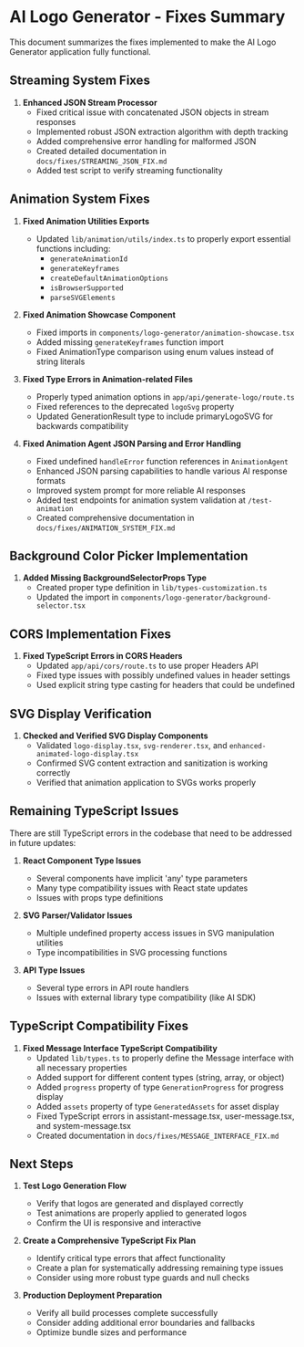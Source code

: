 # AI Logo Generator - Fixes Summary

This document summarizes the fixes implemented to make the AI Logo Generator application fully functional.

## Streaming System Fixes

1. **Enhanced JSON Stream Processor**
   - Fixed critical issue with concatenated JSON objects in stream responses
   - Implemented robust JSON extraction algorithm with depth tracking
   - Added comprehensive error handling for malformed JSON
   - Created detailed documentation in `docs/fixes/STREAMING_JSON_FIX.md`
   - Added test script to verify streaming functionality

## Animation System Fixes

1. **Fixed Animation Utilities Exports**
   - Updated `lib/animation/utils/index.ts` to properly export essential functions including:
     - `generateAnimationId`
     - `generateKeyframes`
     - `createDefaultAnimationOptions`
     - `isBrowserSupported`
     - `parseSVGElements`

2. **Fixed Animation Showcase Component**
   - Fixed imports in `components/logo-generator/animation-showcase.tsx`
   - Added missing `generateKeyframes` function import
   - Fixed AnimationType comparison using enum values instead of string literals

3. **Fixed Type Errors in Animation-related Files**
   - Properly typed animation options in `app/api/generate-logo/route.ts`
   - Fixed references to the deprecated `logoSvg` property
   - Updated GenerationResult type to include primaryLogoSVG for backwards compatibility

4. **Fixed Animation Agent JSON Parsing and Error Handling**
   - Fixed undefined `handleError` function references in `AnimationAgent`
   - Enhanced JSON parsing capabilities to handle various AI response formats
   - Improved system prompt for more reliable AI responses
   - Added test endpoints for animation system validation at `/test-animation`
   - Created comprehensive documentation in `docs/fixes/ANIMATION_SYSTEM_FIX.md`

## Background Color Picker Implementation

1. **Added Missing BackgroundSelectorProps Type**
   - Created proper type definition in `lib/types-customization.ts`
   - Updated the import in `components/logo-generator/background-selector.tsx`

## CORS Implementation Fixes

1. **Fixed TypeScript Errors in CORS Headers**
   - Updated `app/api/cors/route.ts` to use proper Headers API
   - Fixed type issues with possibly undefined values in header settings
   - Used explicit string type casting for headers that could be undefined

## SVG Display Verification

1. **Checked and Verified SVG Display Components**
   - Validated `logo-display.tsx`, `svg-renderer.tsx`, and `enhanced-animated-logo-display.tsx`
   - Confirmed SVG content extraction and sanitization is working correctly
   - Verified that animation application to SVGs works properly

## Remaining TypeScript Issues

There are still TypeScript errors in the codebase that need to be addressed in future updates:

1. **React Component Type Issues**
   - Several components have implicit 'any' type parameters
   - Many type compatibility issues with React state updates
   - Issues with props type definitions

2. **SVG Parser/Validator Issues**
   - Multiple undefined property access issues in SVG manipulation utilities
   - Type incompatibilities in SVG processing functions

3. **API Type Issues**
   - Several type errors in API route handlers
   - Issues with external library type compatibility (like AI SDK)

## TypeScript Compatibility Fixes

1. **Fixed Message Interface TypeScript Compatibility**
   - Updated `lib/types.ts` to properly define the Message interface with all necessary properties
   - Added support for different content types (string, array, or object)
   - Added `progress` property of type `GenerationProgress` for progress display
   - Added `assets` property of type `GeneratedAssets` for asset display
   - Fixed TypeScript errors in assistant-message.tsx, user-message.tsx, and system-message.tsx
   - Created documentation in `docs/fixes/MESSAGE_INTERFACE_FIX.md`

## Next Steps

1. **Test Logo Generation Flow**
   - Verify that logos are generated and displayed correctly
   - Test animations are properly applied to generated logos
   - Confirm the UI is responsive and interactive

2. **Create a Comprehensive TypeScript Fix Plan**
   - Identify critical type errors that affect functionality
   - Create a plan for systematically addressing remaining type issues
   - Consider using more robust type guards and null checks

3. **Production Deployment Preparation**
   - Verify all build processes complete successfully
   - Consider adding additional error boundaries and fallbacks
   - Optimize bundle sizes and performance